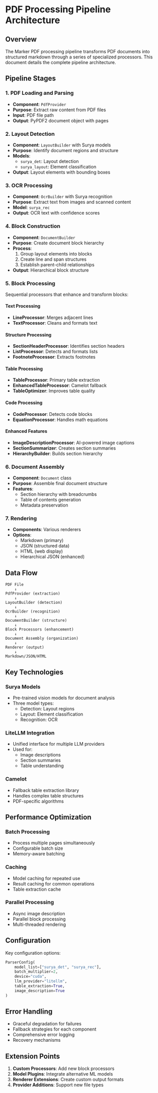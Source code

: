 # PDF Processing Pipeline Architecture

## Overview

The Marker PDF processing pipeline transforms PDF documents into structured markdown through a series of specialized processors. This document details the complete pipeline architecture.

## Pipeline Stages

### 1. PDF Loading and Parsing
- **Component**: `PdfProvider`
- **Purpose**: Extract raw content from PDF files
- **Input**: PDF file path
- **Output**: PyPDF2 document object with pages

### 2. Layout Detection  
- **Component**: `LayoutBuilder` with Surya models
- **Purpose**: Identify document regions and structure
- **Models**: 
  - `surya_det`: Layout detection
  - `surya_layout`: Element classification
- **Output**: Layout elements with bounding boxes

### 3. OCR Processing
- **Component**: `OcrBuilder` with Surya recognition
- **Purpose**: Extract text from images and scanned content
- **Model**: `surya_rec` 
- **Output**: OCR text with confidence scores

### 4. Block Construction
- **Component**: `DocumentBuilder`
- **Purpose**: Create document block hierarchy
- **Process**:
  1. Group layout elements into blocks
  2. Create line and span structures
  3. Establish parent-child relationships
- **Output**: Hierarchical block structure

### 5. Block Processing
Sequential processors that enhance and transform blocks:

#### Text Processing
- **LineProcessor**: Merges adjacent lines
- **TextProcessor**: Cleans and formats text

#### Structure Processing  
- **SectionHeaderProcessor**: Identifies section headers
- **ListProcessor**: Detects and formats lists
- **FootnoteProcessor**: Extracts footnotes

#### Table Processing
- **TableProcessor**: Primary table extraction
- **EnhancedTableProcessor**: Camelot fallback
- **TableOptimizer**: Improves table quality

#### Code Processing
- **CodeProcessor**: Detects code blocks
- **EquationProcessor**: Handles math equations

#### Enhanced Features
- **ImageDescriptionProcessor**: AI-powered image captions
- **SectionSummarizer**: Creates section summaries
- **HierarchyBuilder**: Builds section hierarchy

### 6. Document Assembly
- **Component**: `Document` class
- **Purpose**: Assemble final document structure
- **Features**:
  - Section hierarchy with breadcrumbs
  - Table of contents generation
  - Metadata preservation

### 7. Rendering
- **Components**: Various renderers
- **Options**:
  - Markdown (primary)
  - JSON (structured data)
  - HTML (web display)
  - Hierarchical JSON (enhanced)

## Data Flow

```
PDF File
    ↓
PdfProvider (extraction)
    ↓
LayoutBuilder (detection)
    ↓
OcrBuilder (recognition)
    ↓
DocumentBuilder (structure)
    ↓
Block Processors (enhancement)
    ↓
Document Assembly (organization)
    ↓
Renderer (output)
    ↓
Markdown/JSON/HTML
```

## Key Technologies

### Surya Models
- Pre-trained vision models for document analysis
- Three model types:
  - Detection: Layout regions
  - Layout: Element classification
  - Recognition: OCR

### LiteLLM Integration
- Unified interface for multiple LLM providers
- Used for:
  - Image descriptions
  - Section summaries
  - Table understanding

### Camelot
- Fallback table extraction library
- Handles complex table structures
- PDF-specific algorithms

## Performance Optimization

### Batch Processing
- Process multiple pages simultaneously
- Configurable batch size
- Memory-aware batching

### Caching
- Model caching for repeated use
- Result caching for common operations
- Table extraction cache

### Parallel Processing
- Async image description
- Parallel block processing
- Multi-threaded rendering

## Configuration

Key configuration options:
```python
ParserConfig(
    model_list=["surya_det", "surya_rec"],
    batch_multiplier=2,
    device="cuda",
    llm_provider="litellm",
    table_extraction=True,
    image_description=True
)
```

## Error Handling

- Graceful degradation for failures
- Fallback strategies for each component
- Comprehensive error logging
- Recovery mechanisms

## Extension Points

1. **Custom Processors**: Add new block processors
2. **Model Plugins**: Integrate alternative ML models  
3. **Renderer Extensions**: Create custom output formats
4. **Provider Additions**: Support new file types